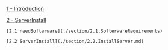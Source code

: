 [1 - Introduction ](./section/1.Introduction.md)

[2 - ServerInstall](./section/2.ServerInstall.md)
    
    [2.1 needSofterware](./section/2.1.SofterwareRequirements)
    
    [2.2 ServerInstall](./section/2.2.InstallServer.md)
